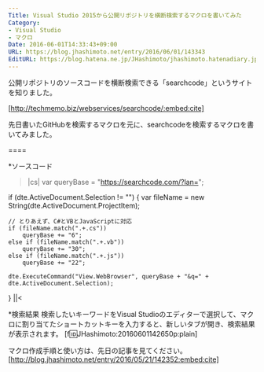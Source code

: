 ```yaml
---
Title: Visual Studio 2015から公開リポジトリを横断検索するマクロを書いてみた
Category:
- Visual Studio
- マクロ
Date: 2016-06-01T14:33:43+09:00
URL: https://blog.jhashimoto.net/entry/2016/06/01/143343
EditURL: https://blog.hatena.ne.jp/JHashimoto/jhashimoto.hatenadiary.jp/atom/entry/6653812171399192978
---
```


公開リポジトリのソースコードを横断検索できる「searchcode」というサイトを知りました。

[http://techmemo.biz/webservices/searchcode/:embed:cite]

先日書いたGitHubを検索するマクロを元に、searchcodeを検索するマクロを書いてみました。

====

*ソースコード
>|cs|
var queryBase = "https://searchcode.com/?lan=";

if (dte.ActiveDocument.Selection != "") {
    var fileName = new String(dte.ActiveDocument.ProjectItem);

    // とりあえず、C#とVBとJavaScriptに対応
    if (fileName.match(".+.cs"))
        queryBase += "6";
    else if (fileName.match(".+.vb"))
        queryBase += "30";
    else if (fileName.match(".+.js"))
        queryBase += "22";

    dte.ExecuteCommand("View.WebBrowser", queryBase + "&q=" + dte.ActiveDocument.Selection);
}
||<

*検索結果
検索したいキーワードをVisual Studioのエディターで選択して、マクロに割り当てたショートカットキーを入力すると、新しいタブが開き、検索結果が表示されます。
[f:id:JHashimoto:20160601142650p:plain]

マクロ作成手順と使い方は、先日の記事を見てください。
[http://blog.jhashimoto.net/entry/2016/05/21/142352:embed:cite]
